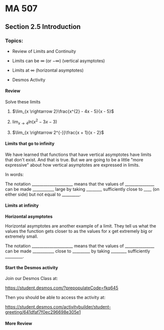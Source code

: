 # MA 507
## Section 2.5 Introduction

### Topics:

-   Review of Limits and Continuity

-   Limits can be $\infty$ (or $- \infty$) (vertical asymptotes)

-   Limits at $\infty$ (horizontal asymptotes)

-   Desmos Activity

#### Review

Solve these limits

1.  $\lim_{x \rightarrow 2}\frac{x^{2} - 4x - 5}{x - 5}$

2.  $\lim_{x \rightarrow 4}{ln(x^{2} - 3x - 3)}$

3.  $\lim_{x \rightarrow 2^{-}}\frac{x + 1}{x - 2}$

#### Limits that go to infinity

We have learned that functions that have vertical asymptotes have limits
that don't exist. And that is true. But we are going to be a little
"more expressive" about how vertical asymptotes are expressed in limits.

In words:

The notation \_\_\_\_\_\_\_\_\_\_\_\_\_\_\_\_\_\_\_\_\_ means that the
values of \_\_\_\_\_\_\_\_\_\_\_\_\_\_\_ can be made
\_\_\_\_\_\_\_\_\_\_\_ large by taking \_\_\_\_\_\_\_\_ sufficiently
close to \_\_\_\_ (on either side) but not equal to \_\_\_\_\_\_\_\_\_.

#### Limits at infinity

**Horizontal asymptotes**

Horizontal asymptotes are another example of a limit. They tell us what
the values the function gets closer to as the values for x get extremely
big or extremely small.

The notation \_\_\_\_\_\_\_\_\_\_\_\_\_\_\_\_\_\_\_\_\_ means that the
values of \_\_\_\_\_\_\_\_\_\_\_\_\_\_\_ can be made
\_\_\_\_\_\_\_\_\_\_\_ close to \_\_\_\_\_\_\_\_\_ by taking
\_\_\_\_\_\_\_\_ sufficiently \_\_\_\_\_\_\_\_\_.


#### Start the Desmos activity

Join our Desmos Class at:

https://student.desmos.com/?prepopulateCode=fkq645

Then you should be able to access the activity at: 

https://student.desmos.com/activitybuilder/student-greeting/641dfaf7f0ec296698e305e1

#### More Review
